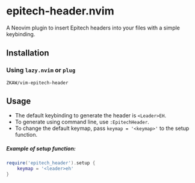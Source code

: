 # epitech-header.nvim

A Neovim plugin to insert Epitech headers into your files with a simple keybinding.

## Installation

### Using `lazy.nvim` or `plug`
`ZKAW/vim-epitech-header`

## Usage

* The default keybinding to generate the header is `<Leader>EH`.
* To generate using command line, use `:EpitechHeader`.
* To change the default keymap, pass `keymap = '<keymap>'` to the setup function.

##### Example of setup function:
```lua
require('epitech_header').setup {
    keymap = '<leader>eh'
}
```

